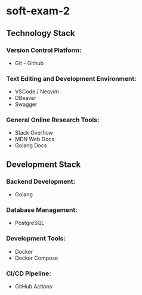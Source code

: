# soft-exam-2

## Technology Stack

### Version Control Platform:

- Git - Github

### Text Editing and Development Environment:

- VSCode / Neovim
- DBeaver
- Swagger

### General Online Research Tools:

- Stack Overflow
- MDN Web Docs
- Golang Docs

## Development Stack

### Backend Development:

- Golang

### Database Management:

- PostgreSQL

### Development Tools:

- Docker
- Docker Compose

### CI/CD Pipeline:

- GitHub Actions
